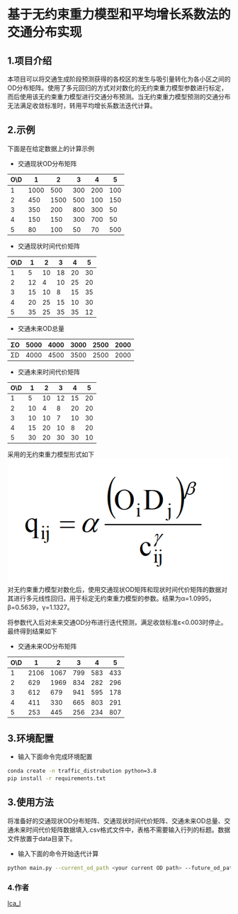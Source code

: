 # 基于无约束重力模型和平均增长系数法的交通分布实现

## 1.项目介绍

本项目可以将交通生成阶段预测获得的各校区的发生与吸引量转化为各小区之间的OD分布矩阵。使用了多元回归的方式对对数化的无约束重力模型参数进行标定，而后使用该无约束重力模型进行交通分布预测。当无约束重力模型预测的交通分布无法满足收敛标准时，转用平均增长系数法迭代计算。

## 2.示例
下面是在给定数据上的计算示例
- 交通现状OD分布矩阵
 
| O\D | 1 | 2 | 3 | 4 | 5 |
|-|-|-|-|-|-|
| 1 | 1000 | 500 | 300 | 200 | 100 |
| 2 | 450 | 1500 | 500 | 100 | 150 |
| 3 | 350 | 200 | 800 | 300 | 50 |
| 4 | 150 | 150 | 300 | 700 | 50 |
| 5 | 80 | 100 | 50 | 70 | 500 |

- 交通现状时间代价矩阵
 
| O\D | 1 | 2 | 3 | 4 | 5 |
|-|-|-|-|-|-|
| 1 | 5 | 10 | 18 | 20 | 30 |
| 2 | 12 | 4 | 10 | 25 | 20 |
| 3 | 15 | 10 | 8 | 15 | 35 |
| 4 | 20 | 25 | 15 | 10 | 30 |
| 5 | 35 | 25 | 35 | 35 | 12 |

- 交通未来OD总量

| ΣO | 5000 | 4000 | 3000 | 2500 | 2000 |
|-|-|-|-|-|-|
| ΣD | 4000 | 4500 | 3500 | 2500 | 2000 |

- 交通未来时间代价矩阵

| O\D | 1 | 2 | 3 | 4 | 5 |
|-|-|-|-|-|-|
| 1 | 5 | 10 | 12 | 15 | 20 |
| 2 | 10 | 4 | 8 | 20 | 20 |
| 3 | 10 | 10 | 7 | 10 | 30 |
| 4 | 15 | 20 | 10 | 8 | 20 |
| 5 | 30 | 20 | 30 | 30 | 10 |

采用的无约束重力模型形式如下
<img src="./material/unconstrained_gravity_model.png">
对无约束重力模型对数化后，使用交通现状OD矩阵和现状时间代价矩阵的数据对其进行多元线性回归，用于标定无约束重力模型的参数。结果为α=1.0995，β=0.5639，γ=1.1327。

将参数代入后对未来交通OD分布进行迭代预测，满足收敛标准ε<0.003时停止。最终得到结果如下
- 交通未来OD分布矩阵

| O\D | 1 | 2 | 3 | 4 | 5 |
|-|-|-|-|-|-|
| 1 | 2106 | 1067 | 799 | 583 | 433 |
| 2 | 629 | 1969 | 834 | 282 | 296 |
| 3 | 612 | 679 | 941 | 595 | 178 |
| 4 | 411 | 330 | 665 | 803 | 291 |
| 5 | 253 | 445 | 256 | 234 | 807 |

## 3.环境配置
- 输入下面命令完成环境配置
```bash
conda create -n traffic_distrubution python=3.8
pip install -r requirements.txt
```

## 3.使用方法
将准备好的交通现状OD分布矩阵、交通现状时间代价矩阵、交通未来OD总量、交通未来时间代价矩阵数据填入.csv格式文件中，表格不需要输入行列的标题。数据文件放置于data目录下。
- 输入下面的命令开始迭代计算
```bash
python main.py --current_od_path <your current OD path> --future_od_path <your future OD path> --current_time_path <your current time path> --future_time_path <your future time path>
```

### 4.作者
[Ica_l](desprado233@163.com)
